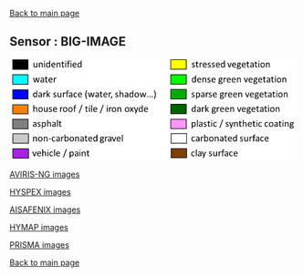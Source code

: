 [Back to main page](index_NEW.md)

## Sensor : BIG-IMAGE

<p align="center">
<img src="Complements/Legende_classif_ligne_v2.png" width="500" />
</p>

[AVIRIS-NG images](visu_images_AVIRIS_NG.md)

[HYSPEX images](visu_images_HYSPEX.md)

[AISAFENIX images](visu_images_AISAFENIX.md)

[HYMAP images](visu_images_HYMAP.md)

[PRISMA images](visu_images_PRISMA.md)

[Back to main page](index.md)


